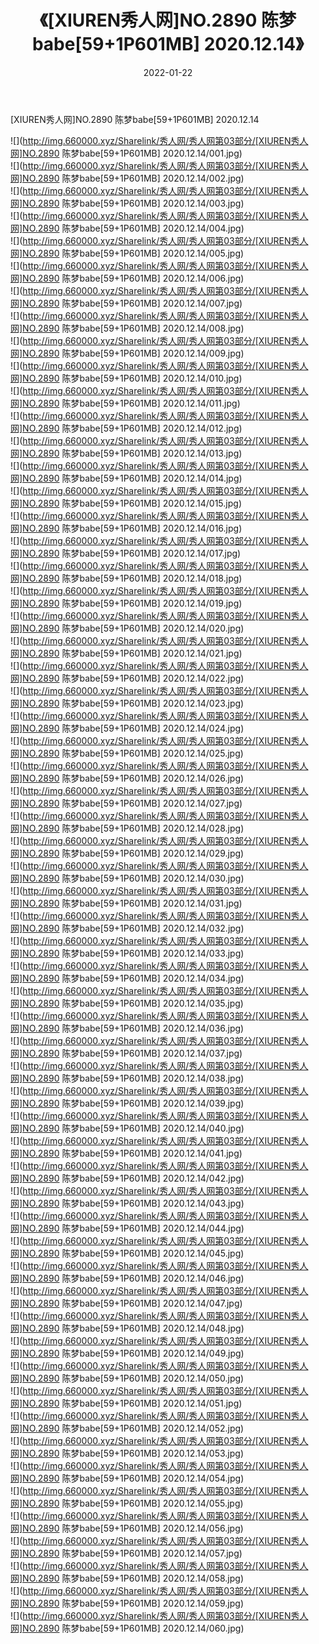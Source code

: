 ﻿---
layout: post
title:  《[XIUREN秀人网]NO.2890 陈梦babe[59+1P601MB] 2020.12.14》
date:   2022-01-22
img: http://img.660000.xyz/Sharelink/秀人网/秀人网第03部分/[XIUREN秀人网]NO.2890 陈梦babe[59+1P601MB] 2020.12.14/000.jpg
categories: [美女, 清纯, 唯美]
---

[XIUREN秀人网]NO.2890 陈梦babe[59+1P601MB] 2020.12.14

 ![](http://img.660000.xyz/Sharelink/秀人网/秀人网第03部分/[XIUREN秀人网]NO.2890 陈梦babe[59+1P601MB] 2020.12.14/001.jpg) <br>![](http://img.660000.xyz/Sharelink/秀人网/秀人网第03部分/[XIUREN秀人网]NO.2890 陈梦babe[59+1P601MB] 2020.12.14/002.jpg) <br>![](http://img.660000.xyz/Sharelink/秀人网/秀人网第03部分/[XIUREN秀人网]NO.2890 陈梦babe[59+1P601MB] 2020.12.14/003.jpg) <br>![](http://img.660000.xyz/Sharelink/秀人网/秀人网第03部分/[XIUREN秀人网]NO.2890 陈梦babe[59+1P601MB] 2020.12.14/004.jpg) <br>![](http://img.660000.xyz/Sharelink/秀人网/秀人网第03部分/[XIUREN秀人网]NO.2890 陈梦babe[59+1P601MB] 2020.12.14/005.jpg) <br>![](http://img.660000.xyz/Sharelink/秀人网/秀人网第03部分/[XIUREN秀人网]NO.2890 陈梦babe[59+1P601MB] 2020.12.14/006.jpg) <br>![](http://img.660000.xyz/Sharelink/秀人网/秀人网第03部分/[XIUREN秀人网]NO.2890 陈梦babe[59+1P601MB] 2020.12.14/007.jpg) <br>![](http://img.660000.xyz/Sharelink/秀人网/秀人网第03部分/[XIUREN秀人网]NO.2890 陈梦babe[59+1P601MB] 2020.12.14/008.jpg) <br>![](http://img.660000.xyz/Sharelink/秀人网/秀人网第03部分/[XIUREN秀人网]NO.2890 陈梦babe[59+1P601MB] 2020.12.14/009.jpg) <br>![](http://img.660000.xyz/Sharelink/秀人网/秀人网第03部分/[XIUREN秀人网]NO.2890 陈梦babe[59+1P601MB] 2020.12.14/010.jpg) <br>![](http://img.660000.xyz/Sharelink/秀人网/秀人网第03部分/[XIUREN秀人网]NO.2890 陈梦babe[59+1P601MB] 2020.12.14/011.jpg) <br>![](http://img.660000.xyz/Sharelink/秀人网/秀人网第03部分/[XIUREN秀人网]NO.2890 陈梦babe[59+1P601MB] 2020.12.14/012.jpg) <br>![](http://img.660000.xyz/Sharelink/秀人网/秀人网第03部分/[XIUREN秀人网]NO.2890 陈梦babe[59+1P601MB] 2020.12.14/013.jpg) <br>![](http://img.660000.xyz/Sharelink/秀人网/秀人网第03部分/[XIUREN秀人网]NO.2890 陈梦babe[59+1P601MB] 2020.12.14/014.jpg) <br>![](http://img.660000.xyz/Sharelink/秀人网/秀人网第03部分/[XIUREN秀人网]NO.2890 陈梦babe[59+1P601MB] 2020.12.14/015.jpg) <br>![](http://img.660000.xyz/Sharelink/秀人网/秀人网第03部分/[XIUREN秀人网]NO.2890 陈梦babe[59+1P601MB] 2020.12.14/016.jpg) <br>![](http://img.660000.xyz/Sharelink/秀人网/秀人网第03部分/[XIUREN秀人网]NO.2890 陈梦babe[59+1P601MB] 2020.12.14/017.jpg) <br>![](http://img.660000.xyz/Sharelink/秀人网/秀人网第03部分/[XIUREN秀人网]NO.2890 陈梦babe[59+1P601MB] 2020.12.14/018.jpg) <br>![](http://img.660000.xyz/Sharelink/秀人网/秀人网第03部分/[XIUREN秀人网]NO.2890 陈梦babe[59+1P601MB] 2020.12.14/019.jpg) <br>![](http://img.660000.xyz/Sharelink/秀人网/秀人网第03部分/[XIUREN秀人网]NO.2890 陈梦babe[59+1P601MB] 2020.12.14/020.jpg) <br>![](http://img.660000.xyz/Sharelink/秀人网/秀人网第03部分/[XIUREN秀人网]NO.2890 陈梦babe[59+1P601MB] 2020.12.14/021.jpg) <br>![](http://img.660000.xyz/Sharelink/秀人网/秀人网第03部分/[XIUREN秀人网]NO.2890 陈梦babe[59+1P601MB] 2020.12.14/022.jpg) <br>![](http://img.660000.xyz/Sharelink/秀人网/秀人网第03部分/[XIUREN秀人网]NO.2890 陈梦babe[59+1P601MB] 2020.12.14/023.jpg) <br>![](http://img.660000.xyz/Sharelink/秀人网/秀人网第03部分/[XIUREN秀人网]NO.2890 陈梦babe[59+1P601MB] 2020.12.14/024.jpg) <br>![](http://img.660000.xyz/Sharelink/秀人网/秀人网第03部分/[XIUREN秀人网]NO.2890 陈梦babe[59+1P601MB] 2020.12.14/025.jpg) <br>![](http://img.660000.xyz/Sharelink/秀人网/秀人网第03部分/[XIUREN秀人网]NO.2890 陈梦babe[59+1P601MB] 2020.12.14/026.jpg) <br>![](http://img.660000.xyz/Sharelink/秀人网/秀人网第03部分/[XIUREN秀人网]NO.2890 陈梦babe[59+1P601MB] 2020.12.14/027.jpg) <br>![](http://img.660000.xyz/Sharelink/秀人网/秀人网第03部分/[XIUREN秀人网]NO.2890 陈梦babe[59+1P601MB] 2020.12.14/028.jpg) <br>![](http://img.660000.xyz/Sharelink/秀人网/秀人网第03部分/[XIUREN秀人网]NO.2890 陈梦babe[59+1P601MB] 2020.12.14/029.jpg) <br>![](http://img.660000.xyz/Sharelink/秀人网/秀人网第03部分/[XIUREN秀人网]NO.2890 陈梦babe[59+1P601MB] 2020.12.14/030.jpg) <br>![](http://img.660000.xyz/Sharelink/秀人网/秀人网第03部分/[XIUREN秀人网]NO.2890 陈梦babe[59+1P601MB] 2020.12.14/031.jpg) <br>![](http://img.660000.xyz/Sharelink/秀人网/秀人网第03部分/[XIUREN秀人网]NO.2890 陈梦babe[59+1P601MB] 2020.12.14/032.jpg) <br>![](http://img.660000.xyz/Sharelink/秀人网/秀人网第03部分/[XIUREN秀人网]NO.2890 陈梦babe[59+1P601MB] 2020.12.14/033.jpg) <br>![](http://img.660000.xyz/Sharelink/秀人网/秀人网第03部分/[XIUREN秀人网]NO.2890 陈梦babe[59+1P601MB] 2020.12.14/034.jpg) <br>![](http://img.660000.xyz/Sharelink/秀人网/秀人网第03部分/[XIUREN秀人网]NO.2890 陈梦babe[59+1P601MB] 2020.12.14/035.jpg) <br>![](http://img.660000.xyz/Sharelink/秀人网/秀人网第03部分/[XIUREN秀人网]NO.2890 陈梦babe[59+1P601MB] 2020.12.14/036.jpg) <br>![](http://img.660000.xyz/Sharelink/秀人网/秀人网第03部分/[XIUREN秀人网]NO.2890 陈梦babe[59+1P601MB] 2020.12.14/037.jpg) <br>![](http://img.660000.xyz/Sharelink/秀人网/秀人网第03部分/[XIUREN秀人网]NO.2890 陈梦babe[59+1P601MB] 2020.12.14/038.jpg) <br>![](http://img.660000.xyz/Sharelink/秀人网/秀人网第03部分/[XIUREN秀人网]NO.2890 陈梦babe[59+1P601MB] 2020.12.14/039.jpg) <br>![](http://img.660000.xyz/Sharelink/秀人网/秀人网第03部分/[XIUREN秀人网]NO.2890 陈梦babe[59+1P601MB] 2020.12.14/040.jpg) <br>![](http://img.660000.xyz/Sharelink/秀人网/秀人网第03部分/[XIUREN秀人网]NO.2890 陈梦babe[59+1P601MB] 2020.12.14/041.jpg) <br>![](http://img.660000.xyz/Sharelink/秀人网/秀人网第03部分/[XIUREN秀人网]NO.2890 陈梦babe[59+1P601MB] 2020.12.14/042.jpg) <br>![](http://img.660000.xyz/Sharelink/秀人网/秀人网第03部分/[XIUREN秀人网]NO.2890 陈梦babe[59+1P601MB] 2020.12.14/043.jpg) <br>![](http://img.660000.xyz/Sharelink/秀人网/秀人网第03部分/[XIUREN秀人网]NO.2890 陈梦babe[59+1P601MB] 2020.12.14/044.jpg) <br>![](http://img.660000.xyz/Sharelink/秀人网/秀人网第03部分/[XIUREN秀人网]NO.2890 陈梦babe[59+1P601MB] 2020.12.14/045.jpg) <br>![](http://img.660000.xyz/Sharelink/秀人网/秀人网第03部分/[XIUREN秀人网]NO.2890 陈梦babe[59+1P601MB] 2020.12.14/046.jpg) <br>![](http://img.660000.xyz/Sharelink/秀人网/秀人网第03部分/[XIUREN秀人网]NO.2890 陈梦babe[59+1P601MB] 2020.12.14/047.jpg) <br>![](http://img.660000.xyz/Sharelink/秀人网/秀人网第03部分/[XIUREN秀人网]NO.2890 陈梦babe[59+1P601MB] 2020.12.14/048.jpg) <br>![](http://img.660000.xyz/Sharelink/秀人网/秀人网第03部分/[XIUREN秀人网]NO.2890 陈梦babe[59+1P601MB] 2020.12.14/049.jpg) <br>![](http://img.660000.xyz/Sharelink/秀人网/秀人网第03部分/[XIUREN秀人网]NO.2890 陈梦babe[59+1P601MB] 2020.12.14/050.jpg) <br>![](http://img.660000.xyz/Sharelink/秀人网/秀人网第03部分/[XIUREN秀人网]NO.2890 陈梦babe[59+1P601MB] 2020.12.14/051.jpg) <br>![](http://img.660000.xyz/Sharelink/秀人网/秀人网第03部分/[XIUREN秀人网]NO.2890 陈梦babe[59+1P601MB] 2020.12.14/052.jpg) <br>![](http://img.660000.xyz/Sharelink/秀人网/秀人网第03部分/[XIUREN秀人网]NO.2890 陈梦babe[59+1P601MB] 2020.12.14/053.jpg) <br>![](http://img.660000.xyz/Sharelink/秀人网/秀人网第03部分/[XIUREN秀人网]NO.2890 陈梦babe[59+1P601MB] 2020.12.14/054.jpg) <br>![](http://img.660000.xyz/Sharelink/秀人网/秀人网第03部分/[XIUREN秀人网]NO.2890 陈梦babe[59+1P601MB] 2020.12.14/055.jpg) <br>![](http://img.660000.xyz/Sharelink/秀人网/秀人网第03部分/[XIUREN秀人网]NO.2890 陈梦babe[59+1P601MB] 2020.12.14/056.jpg) <br>![](http://img.660000.xyz/Sharelink/秀人网/秀人网第03部分/[XIUREN秀人网]NO.2890 陈梦babe[59+1P601MB] 2020.12.14/057.jpg) <br>![](http://img.660000.xyz/Sharelink/秀人网/秀人网第03部分/[XIUREN秀人网]NO.2890 陈梦babe[59+1P601MB] 2020.12.14/058.jpg) <br>![](http://img.660000.xyz/Sharelink/秀人网/秀人网第03部分/[XIUREN秀人网]NO.2890 陈梦babe[59+1P601MB] 2020.12.14/059.jpg) <br>![](http://img.660000.xyz/Sharelink/秀人网/秀人网第03部分/[XIUREN秀人网]NO.2890 陈梦babe[59+1P601MB] 2020.12.14/060.jpg) <br>